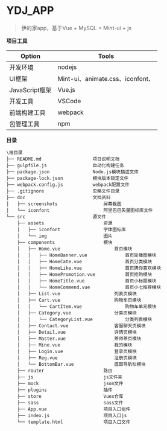 # YDJ_APP


> 伊的家app，基于Vue + MySQL + Mint-ui + js 

**项目工具**

| Option         | Tools                                   |
| -------------- | --------------------------------------- |
| 开发环境       | nodejs                                   |
| UI框架         | Mint-ui、animate.css、iconfont、         |
| JavaScript框架 | Vue.js                                   |
| 开发工具       | VSCode                                   |
| 前端构建工具   | webpack                                  |
| 包管理工具     | npm                                      |

**目录**

```
\根目录
├── README.md					项目说明文档
├── gulpfile.js					自动化构建任务
├── package.json				Node.js模块描述文件
├── package-lock.json			模块版本锁定文件
├── webpack.config.js			webpack配置文件
├── .gitignore					忽略文件目录
├── doc							文档资料
│	├──	screenshots					屏幕截图
│   └── iconfont					阿里巴巴矢量图标库文件
└── src							源文件
    ├── assets						资源
    │   ├── iconfont				字体图标库
    │   └── img						图片
    ├── components					模块
    │   ├── Home.vue					首页模块
    │   │   ├── HomeBanner.vue				首页轮播图模块
    │   │   ├── HomeCate.vue				首页分类模块
    │   │   ├── HomeLike.vue				首页猜你喜欢模块
    │   │   ├── HomePromotion.vue			首页抢购模块
    │   │   ├── HomeTitle.vue				首页小标题模块
    │   │   └── HomeCommend.vue				首页小七推荐模块
    │   ├── List.vue					列表页模块
    │   ├── Cart.vue					购物车页模块
    │   │   └── CartItem.vue				购物车单元模块
    │   ├── Category.vue				分类页模块
    │   │   └── CategoryList.vue			分类列表模块
    │   ├── Contact.vue					客服聊天页模块
    │   ├── Detail.vue					详情页模块
    │   ├── Master.vue					茶师茶页模块
    │   ├── Mine.vue					我的模块
    │   ├── Login.vue					登录页模块
    │   ├── Reg.vue						注册页模块
    │   └── BottomBar.vue				底部导航栏模块
    ├── router						路由
    ├── js							js文件夹
    ├── mock						json文件
    ├── plugins						插件
    ├── store						Vuex仓库
    ├── sass						sass文件
    ├── App.vue						项目入口组件
    ├── index.js					项目入口js
    └── template.html				项目入口文件
```